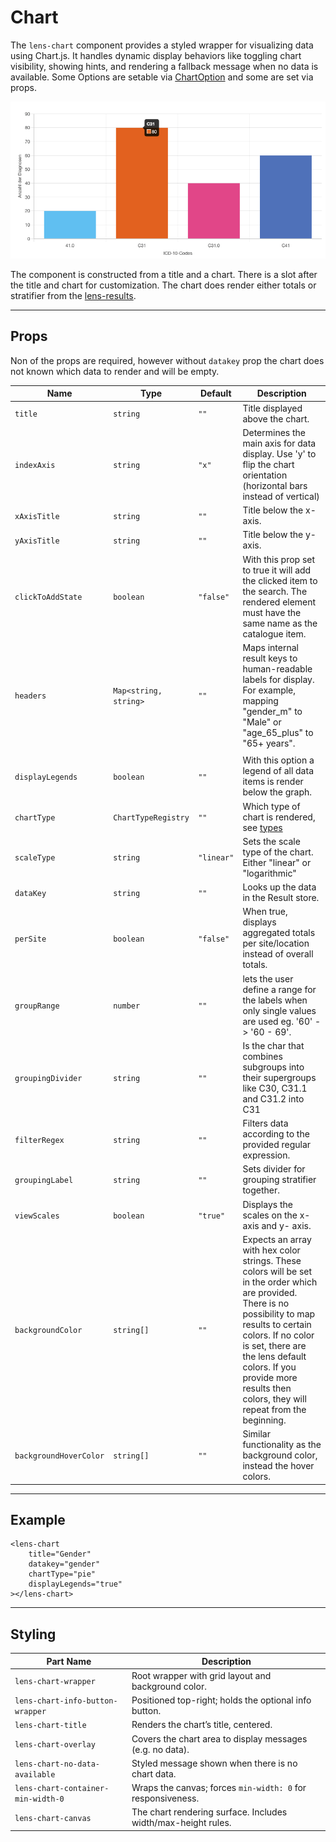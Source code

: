 # Chart

The `lens-chart` component provides a styled wrapper for visualizing data using Chart.js. It handles dynamic display behaviors like toggling chart visibility, showing hints, and rendering a fallback message when no data is available. Some Options are setable via [ChartOption](https://samply.github.io/lens/docs/types/ChartOption.html) and some are set via props.

![Example of a lens chart](pics/chart1.png)

The component is constructed from a title and a chart. There is a slot after the title and chart for customization. The chart does render either totals or stratifier from the [lens-results](../guide/results.md).

---

## Props

Non of the props are required, however without `datakey` prop the chart does not known which data to render and will be empty.

| Name                   | Type                  | Default    | Description                                                                                                                                                                                                                                                                                       |
| ---------------------- | --------------------- | ---------- | ------------------------------------------------------------------------------------------------------------------------------------------------------------------------------------------------------------------------------------------------------------------------------------------------- |
| `title`                | `string`              | `""`       | Title displayed above the chart.                                                                                                                                                                                                                                                                  |
| `indexAxis`            | `string`              | `"x"`      | Determines the main axis for data display. Use 'y' to flip the chart orientation (horizontal bars instead of vertical)                                                                                                                                                                            |
| `xAxisTitle`           | `string`              | `""`       | Title below the x-axis.                                                                                                                                                                                                                                                                           |
| `yAxisTitle`           | `string`              | `""`       | Title below the y-axis.                                                                                                                                                                                                                                                                           |
| `clickToAddState`      | `boolean`             | `"false"`  | With this prop set to true it will add the clicked item to the search. The rendered element must have the same name as the catalogue item.                                                                                                                                                        |
| `headers`              | `Map<string, string>` | `""`       | Maps internal result keys to human-readable labels for display. For example, mapping "gender_m" to "Male" or "age_65_plus" to "65+ years".                                                                                                                                                        |
|                        |
| `displayLegends`       | `boolean`             | `""`       | With this option a legend of all data items is render below the graph.                                                                                                                                                                                                                            |
| `chartType`            | `ChartTypeRegistry`   | `""`       | Which type of chart is rendered, see [types](https://www.chartjs.org/docs/latest/api/interfaces/ChartTypeRegistry.html)                                                                                                                                                                           |
| `scaleType`            | `string`              | `"linear"` | Sets the scale type of the chart. Either "linear" or "logarithmic"                                                                                                                                                                                                                                |
| `dataKey`              | `string`              | `""`       | Looks up the data in the Result store.                                                                                                                                                                                                                                                            |
| `perSite`              | `boolean`             | `"false"`  | When true, displays aggregated totals per site/location instead of overall totals.                                                                                                                                                                                                                |
| `groupRange`           | `number`              | `""`       | lets the user define a range for the labels when only single values are used eg. '60' -> '60 - 69'.                                                                                                                                                                                               |
| `groupingDivider`      | `string`              | `""`       | Is the char that combines subgroups into their supergroups like C30, C31.1 and C31.2 into C31                                                                                                                                                                                                     |
| `filterRegex`          | `string`              | `""`       | Filters data according to the provided regular expression.                                                                                                                                                                                                                                        |
| `groupingLabel`        | `string`              | `""`       | Sets divider for grouping stratifier together.                                                                                                                                                                                                                                                    |
| `viewScales`           | `boolean`             | `"true"`   | Displays the scales on the x-axis and y- axis.                                                                                                                                                                                                                                                    |
| `backgroundColor`      | `string[]`            | `""`       | Expects an array with hex color strings. These colors will be set in the order which are provided. There is no possibility to map results to certain colors. If no color is set, there are the lens default colors. If you provide more results then colors, they will repeat from the beginning. |
| `backgroundHoverColor` | `string[]`            | `""`       | Similar functionality as the background color, instead the hover colors.                                                                                                                                                                                                                          |

---

## Example

```svelte
<lens-chart
    title="Gender"
    datakey="gender"
    chartType="pie"
    displayLegends="true"
></lens-chart>
```

---

## Styling

| Part Name                          | Description                                                   |
| ---------------------------------- | ------------------------------------------------------------- |
| `lens-chart-wrapper`               | Root wrapper with grid layout and background color.           |
| `lens-chart-info-button-wrapper`   | Positioned top-right; holds the optional info button.         |
| `lens-chart-title`                 | Renders the chart’s title, centered.                          |
| `lens-chart-overlay`               | Covers the chart area to display messages (e.g. no data).     |
| `lens-chart-no-data-available`     | Styled message shown when there is no chart data.             |
| `lens-chart-container-min-width-0` | Wraps the canvas; forces `min-width: 0` for responsiveness.   |
| `lens-chart-canvas`                | The chart rendering surface. Includes width/max-height rules. |
